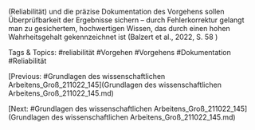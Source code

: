 (Reliabilität) und die präzise Dokumentation des Vorgehens sollen 
Überprüfbarkeit der Ergebnisse sichern – durch Fehlerkorrektur 
gelangt man zu gesichertem, hochwertigen Wissen, das durch einen 
hohen Wahrheitsgehalt gekennzeichnet ist
(Balzert et al., 2022, S. 58 )

   Tags & Topics:
   #reliabilität
   #Vorgehen
   #Vorgehens
   #Dokumentation
   #Reliabilität

[Previous: #Grundlagen des wissenschaftlichen Arbeitens_Groß_211022_145](Grundlagen des wissenschaftlichen Arbeitens_Groß_211022_145.md)

[Next: #Grundlagen des wissenschaftlichen Arbeitens_Groß_211022_145](Grundlagen des wissenschaftlichen Arbeitens_Groß_211022_145.md)